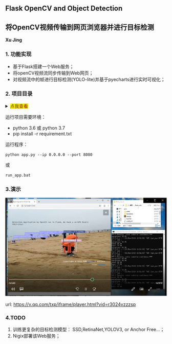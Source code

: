 ## Flask OpenCV and Object Detection

## 将OpenCV视频传输到网页浏览器并进行目标检测

**Xu Jing**

### 1. 功能实现

+ 基于Flask搭建一个Web服务；
+ 将openCV视频流同步传输到Web网页；
+ 对视频流中的帧进行目标检测(YOLO-lite)并基于pyecharts进行实时可视化；


### 2. 项目目录

<details>
<summary><mark><font color=darkred>点我查看</font></mark></summary>
<pre><code>
│  app.py  # Flask app
│  config.ini  # 配置文件
│  pthreadGC2.dll   #yolo-lite darknet动态链接库
│  pthreadVC2.dll   #yolo-lite darknet动态链接库
│  README.md  
│  requirement.txt   # 环境需要的package
│  run_app.bat       # 批处理文件
│  yolo_cpp_dll.dll  #yolo-lite darknet动态链接库 GPU
│  yolo_cpp_dll_no_gpu.dll #yolo-lite darknet动态链接库 CPU
│
├─model  # 模型及配置文件
│      tiny-yolov2-trial13-noBatch.cfg
│      tiny-yolov2-trial13_noBatch.weights
│      voc.data
│      voc.names
│
├─static  # 静态资源文件
│  ├─css
│  │      bootstrap.css
│  │      font-awesome.min.css
│  │      style.css
│  │
│  ├─fonts
│  │      fontawesome-webfont.eot
│  │      fontawesome-webfont.svg
│  │      fontawesome-webfont.ttf
│  │      fontawesome-webfont.woff
│  │      fontawesome-webfont.woff2
│  │      FontAwesome.otf
│  │      Microsoft-Yahei-UI-Light.ttc
│  │
│  ├─images
│  │      1.jpg
│  │
│  └─js
│          echarts.min.js
│          jquery-3.4.1.min.js
│
└─templates  # 模板文件
        index.html
</code></pre>
</details>

运行项目需要环境：

+ python 3.6 或 python 3.7
+ pip install -r requirement.txt

运行程序：

```shell
python app.py --ip 0.0.0.0 --port 8080
```

或

```shell
run_app.bat
```



### 3.演示

[![demo](static/images/face.png)](https://v.qq.com/txp/iframe/player.html?vid=r3024vzzzsp, "demo")

url: <https://v.qq.com/txp/iframe/player.html?vid=r3024vzzzsp>
<!-- src="https://v.qq.com/txp/iframe/player.html?vid=r3024vzzzsp" -->


### 4.TODO

1. 训练更复杂的目标检测模型： SSD,RetinaNet,YOLOV3, or Anchor Free...；
2. Nigix部署该Web服务；